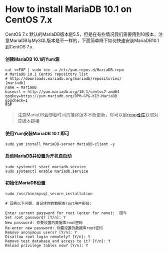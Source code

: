 # How to install MariaDB 10.1 on CentOS 7.x


CentOS 7.x 默认的MariaDB版本是5.5，但是在有些情况我们需要用到10版本，注意MariaDB与MySQL版本是不一样的，下面简单降下如何快速安装MariaDB10.1 到CentOS 7.x.



#### 创建MariaDB 10.1的Yum源

```
cat <<EOF | sudo tee -a /etc/yum.repos.d/MariaDB.repo
# MariaDB 10.1 CentOS repository list
# http://downloads.mariadb.org/mariadb/repositories/
[mariadb]
name = MariaDB
baseurl = http://yum.mariadb.org/10.1/centos7-amd64
gpgkey=https://yum.mariadb.org/RPM-GPG-KEY-MariaDB
gpgcheck=1
EOF
```

> 注意MariaDB会随着时间的推移版本不断更新，你可以到[repo仓库](http://downloads.mariadb.org/mariadb)获取对应版本链接

#### 使用Yum安装MariaDB 10.1 即可

```
sudo yum install MariaDB-server MariaDB-client -y
```



#### 启动MariaDB并设置为开机自启动

```
sudo systemctl start mariadb.service
sudo systemctl enable mariadb.service
```



#### 初始化MariaDB设置

```
sudo /usr/bin/mysql_secure_installation

# 回答以下问题，请记住你的数据库root用户密码:

Enter current password for root (enter for none):  回车
Set root password? [Y/n]: Y
New password: 你要设置的数据库root密码
Re-enter new password: 你要设置的数据库root密码
Remove anonymous users? [Y/n]: Y
Disallow root login remotely? [Y/n]: Y
Remove test database and access to it? [Y/n]: Y
Reload privilege tables now? [Y/n]: Y
```


